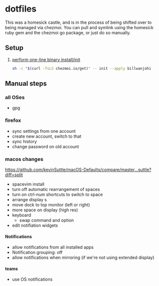 # dotfiles

This was a homesick castle, and is in the process of being shifted over to being managed via chezmoi.
You can pull and symlink using the homesick ruby gem and the chezmoi go package,
or just do so manually.

## Setup

1. [perform one-line binary install/init](https://www.chezmoi.io/install/#one-line-binary-install)

   ```bash
   sh -c "$(curl -fsLS chezmoi.io/get)" -- init --apply billwanjohi
   ```

## Manual steps

### all OSes

- gpg

### firefox

- sync settings from one account
- create new account, switch to that
- sync history
- change password on old account

### macos changes

https://github.com/kevinSuttle/macOS-Defaults/compare/master...suttle?diff=split

- spacevim install
- turn off automatic rearrangement of spaces
- turn on ctrl-num shortcuts to switch to space
- arrange display s
- move dock to top monitor (left or right)
- more space on display (high res)
- keyboard
  - swap command and option
- edit notifiation widgets

#### Notifications

- allow notifications from all installed apps
- Notification grouping: off
- allow notifications when mirroring (if we're not using extended display)

#### teams

- use OS notifications

